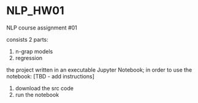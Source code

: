 # NLP_HW01
NLP course assignment #01

consists 2 parts:
1) n-grap models
2) regression

the project written in an executable Jupyter Notebook;
in order to use the notebook: [TBD - add instructions]
1) download the src code
2) run the notebook
